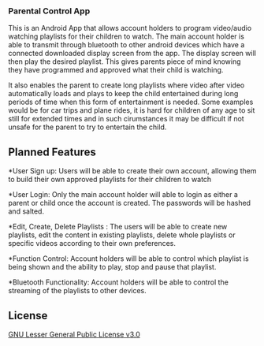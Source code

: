 ### Parental Control App

This is an Android App that allows account holders to program video/audio watching playlists for their children to watch. The main account holder is able to transmit through bluetooth to other android devices which have a connected downloaded display screen from the app. The display screen will then play the desired playlist. This gives parents piece of mind knowing they have programmed and approved what their child is watching. 

It also enables the parent to create long playlists where video after video automatically loads and plays to keep the child entertained during long periods of time when this form of entertainment is needed. Some examples would be for car trips and plane rides, it is hard for children of any age to sit still for extended times and in such cirumstances it may be difficult if not unsafe for the parent to try to entertain the child.


## Planned Features

*User Sign up: Users will be able to create their own account, allowing them to build their own approved playlists for their children to watch

*User Login: Only the main account holder will able to login as either a parent or child once the account is created. The passwords will be hashed and salted.

*Edit, Create, Delete Playlists : The users will be able to create new playlists, edit the content in existing playlists, delete whole playlists or specific videos according to their own preferences.

*Function Control: Account holders will be able to control which playlist is being shown and the ability to play, stop and pause that playlist.

*Bluetooth Functionality: Account holders will be able to control the streaming of the playlists to other devices.


## License
[GNU Lesser General Public License v3.0](https://github.com/Utuk/ParentalControlApp/blob/master/LICENSE)

